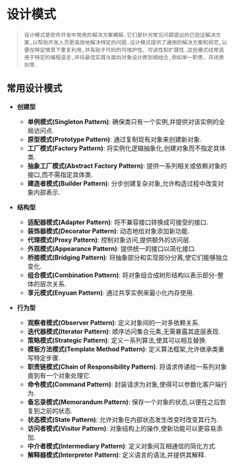 # 设计模式

> `设计模式是软件开发中常用的解决方案模板.它们是针对常见问题提出的已验证解决方案,以帮助开发人员更高效地解决特定的问题.设计模式提供了通用的解决方案和规范,以便在特定情景下重复利用,并有助于代码的可维护性、可读性和扩展性.这些模式经常适用于特定的编程语言,并将最佳实践与面向对象设计原则相结合,例如单一职责、开闭原则等.`

## 常用设计模式

- **创建型**

  - **单例模式(Singleton Pattern)**: 确保类只有一个实例,并提供对该实例的全局访问点.
  - **原型模式(Prototype Pattern)**: 通过复制现有对象来创建新对象.
  - **工厂模式(Factory Pattern)**: 将实例化逻辑抽象化,创建对象而不指定具体类.
  - **抽象工厂模式(Abstract Factory Pattern)**: 提供一系列相关或依赖对象的接口,而不需指定具体类.
  - **建造者模式(Builder Pattern)**: 分步创建复杂对象,允许构造过程中改变对象内部表示.

- **结构型**

  - **适配器模式(Adapter Pattern)**: 将不兼容接口转换成可接受的接口.
  - **装饰器模式(Decorator Pattern)**: 动态地给对象添加新功能.
  - **代理模式(Proxy Pattern)**: 控制对象访问,提供额外的访问层.
  - **外观模式(Appearance Pattern)**: 提供统一的接口以简化接口.
  - **桥接模式(Bridging Pattern)**: 将抽象部分和实现部分分离,使它们能够独立变化.
  - **组合模式(Combination Pattern)**: 将对象组合成树形结构以表示部分-整体的层次关系.
  - **享元模式(Enyuan Pattern)**: 通过共享实例来最小化内存使用.

- **行为型**
  - **观察者模式(Observer Pattern)**: 定义对象间的一对多依赖关系.
  - **迭代器模式(Iterator Pattern)**: 顺序访问集合元素,无需暴露其底层表现.
  - **策略模式(Strategic Pattern)**: 定义一系列算法,使其可以相互替换.
  - **模板方法模式(Template Method Pattern)**: 定义算法框架,允许继承类重写特定步骤.
  - **职责链模式(Chain of Responsibility Pattern)**: 将请求传递给一系列对象直到有一个对象处理它.
  - **命令模式(Command Pattern)**: 封装请求为对象,使得可以参数化客户端行为.
  - **备忘录模式(Memorandum Pattern)**: 保存一个对象的状态,以便在之后恢复到之前的状态.
  - **状态模式(State Pattern)**: 允许对象在内部状态发生改变时改变其行为.
  - **访问者模式(Visitor Pattern)**: 对象结构上的操作,使新功能可以更容易添加.
  - **中介者模式(Intermediary Pattern)**: 定义对象间互相通信的简化方式.
  - **解释器模式(Interpreter Pattern)**: 定义语言的语法,并提供其解释.

